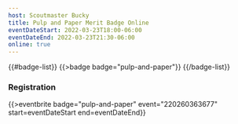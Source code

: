 ```yaml
---
host: Scoutmaster Bucky
title: Pulp and Paper Merit Badge Online
eventDateStart: 2022-03-23T18:00-06:00
eventDateEnd: 2022-03-23T21:30-06:00
online: true
---
```


{{#badge-list}}
{{>badge badge="pulp-and-paper"}}
{{/badge-list}}

### Registration

{{>eventbrite badge="pulp-and-paper" event="220260363677" start=eventDateStart end=eventDateEnd}}
